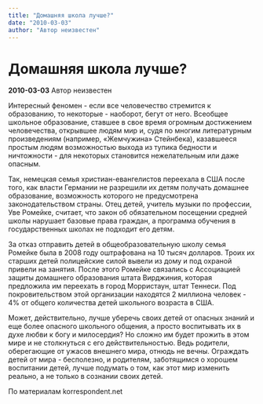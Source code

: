 ```yaml
---
title: "Домашняя школа лучше?"
date: "2010-03-03"
author: "Автор неизвестен"
---
```


# Домашняя школа лучше?

**2010-03-03** Автор неизвестен

Интересный феномен - если все человечество стремится к образованию, то некоторые - наоборот, бегут от него. Всеобщее школьное образование, ставшее в свое время огромным достижением человечества, открывшее людям мир и, судя по многим литературным произведениям (например, «Жемчужина» Стейнбека), казавшееся простым людям возможностью выхода из тупика бедности и ничтожности - для некоторых становится нежелательным или даже опасным.

Так, немецкая семья христиан-евангелистов переехала в США после того, как власти Германии не разрешили их детям получать домашнее образование, возможность которого не предусмотрена законодательством страны. Отец детей, учитель музыки по профессии, Уве Ромейке, считает, что закон об обязательном посещении средней школы нарушает базовые права граждан, а программа обучения в государственных школах не подходит его детям.

За отказ отправить детей в общеобразовательную школу семья Ромейке была в 2008 году оштрафована на 10 тысяч долларов. Троих их старших детей полицейские силой вывели из дому и под охраной привели на занятия. После этого Ромейке связались с Ассоциацией защиты домашнего образования штата Вирджиния, которая предложила им переехать в город Морристаун, штат Теннеси. Под покровительством этой организации находятся 2 миллиона человек - 4% от общего количества детей школьного возраста в США.

Может, действительно, лучше уберечь своих детей от опасных знаний и еще более опасного школьного общения, а просто воспитывать их в духе любви к богу и милосердия? Но сложно им будет прожить в этом мире и не столкнуться с его действительностью. Ведь родители, оберегающие от ужасов внешнего мира, отнюдь не вечны. Ограждать детей от мира - бесполезно, и родителям, заботящимся о хорошем воспитании детей, лучше подумать о том, как этот мир изменить реально, а не только в сознании своих детей.

По материалам korrespondent.net
